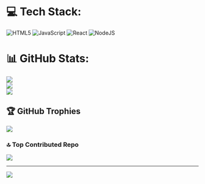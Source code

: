 
# 💻 Tech Stack:
![HTML5](https://img.shields.io/badge/html5-%23E34F26.svg?style=for-the-badge&logo=html5&logoColor=white) ![JavaScript](https://img.shields.io/badge/javascript-%23323330.svg?style=for-the-badge&logo=javascript&logoColor=%23F7DF1E) ![React](https://img.shields.io/badge/react-%2320232a.svg?style=for-the-badge&logo=react&logoColor=%2361DAFB) ![NodeJS](https://img.shields.io/badge/node.js-6DA55F?style=for-the-badge&logo=node.js&logoColor=white)
# 📊 GitHub Stats:
![](https://github-readme-stats.vercel.app/api?username=daniel-sanpedro&theme=dark&hide_border=true&include_all_commits=true&count_private=false)<br/>
![](https://github-readme-streak-stats.herokuapp.com/?user=daniel-sanpedro&theme=dark&hide_border=true)<br/>
![](https://github-readme-stats.vercel.app/api/top-langs/?username=daniel-sanpedro&theme=dark&hide_border=true&include_all_commits=true&count_private=false&layout=compact)

## 🏆 GitHub Trophies
![](https://github-profile-trophy.vercel.app/?username=daniel-sanpedro&theme=radical&no-frame=true&no-bg=true&margin-w=4)

### 🔝 Top Contributed Repo
![](https://github-contributor-stats.vercel.app/api?username=daniel-sanpedro&limit=5&theme=dark&combine_all_yearly_contributions=true)

---
[![](https://visitcount.itsvg.in/api?id=daniel-sanpedro&icon=0&color=1)](https://visitcount.itsvg.in)

<!-- Proudly created with GPRM ( https://gprm.itsvg.in ) -->
